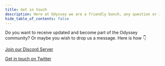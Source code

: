 ```yaml
---
title: Get in touch
description: Here at Odyssey we are a friendly bunch, any question or issue you may have, we are happy to help. Connect with through our social channels!
hide_table_of_contents: false
---
```

Do you want to receive updated and become part of the Odyssey community? Or maybe you wish to drop us a message. Here is how 👇

[Join our Discord Server](https://discord.gg/6PH9nSu7UP)

[Get in touch on Twitter](https://twitter.com/odysseycreator)
